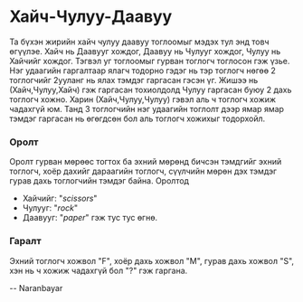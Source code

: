 Хайч-Чулуу-Даавуу
=================
Та бүхэн жирийн хайч чулуу даавуу тоглоомыг мэдэх тул энд товч өгүүлэе. Хайч нь
Даавууг хождог, Даавуу нь Чулууг хождог, Чулуу нь Хайчийг хождог. Тэгвэл уг
тоглоомыг гурван тоглогч тоглосон гэж үзье. Нэг удаагийн гаргалтаар ялагч
тодорно гэдэг нь тэр тоглогч нөгөө 2 тоглогчийг 2ууланг нь ялах тэмдэг гаргасан
гэсэн үг. Жишээ нь (Хайч,Чулуу,Хайч) гэж гаргасан тохиолдолд Чулуу гаргасан буюу
2 дахь тоглогч хожно. Харин (Хайч,Чулуу,Чулуу) гэвэл аль ч тоглогч хожиж
чадахгүй юм. Танд 3 тоглогчийн нэг удаагийн тоглолт дээр ямар ямар тэмдэг
гаргасан нь өгөгдсөн бол аль тоглогч хожихыг тодорхойл.


### Оролт
Оролт гурван мөрөөс тогтох ба эхний мөрөнд бичсэн тэмдгийг эхний тоглогч, хоёр
дахийг дараагийн тоглогч, сүүлчийн мөрөн дэх тэмдэг гурав дахь тоглогчийн тэмдэг
байна. Оролтод

- Хайчийг: "$scissors$"
- Чулууг: "$rock$"
- Даавууг: "$paper$" гэж тус тус өгнө.


### Гаралт
Эхний тоглогч хожвол "F", хоёр дахь хожвол "M", гурав дахь хожвол "S", хэн нь ч
хожиж чадахгүй бол "?" гэж гаргана.

-- Naranbayar

